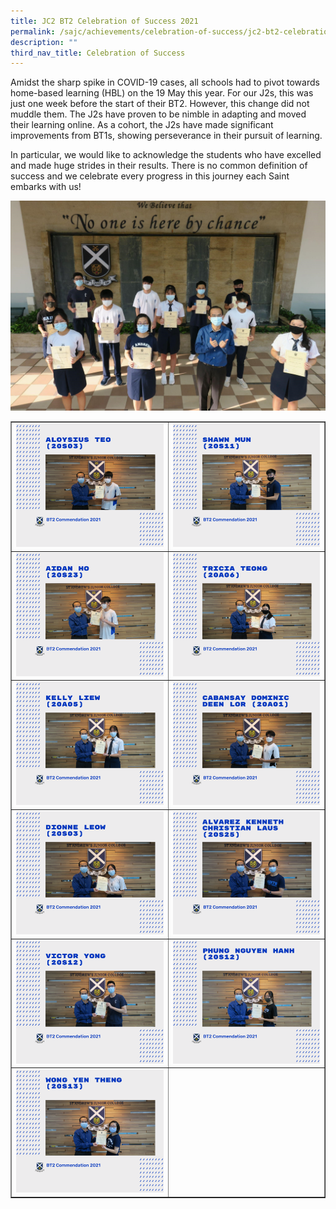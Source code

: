 ```yaml
---
title: JC2 BT2 Celebration of Success 2021
permalink: /sajc/achievements/celebration-of-success/jc2-bt2-celebration-of-success-2021/
description: ""
third_nav_title: Celebration of Success
---
```

<p>Amidst the sharp spike in COVID-19 cases, all schools had to pivot towards home-based learning (HBL) on the 19 May this year. For our J2s, this was just one week before the start of their BT2. However, this change did not muddle them. The J2s have proven to be nimble in adapting and moved their learning online. As a cohort, the J2s have made significant improvements from BT1s, showing perseverance in their pursuit of learning.</p>
<p>In particular, we would like to acknowledge the students who have excelled and made huge strides in their results. There is no common definition of success and we celebrate every progress in this journey each Saint embarks with us!</p>
<img src="/images/bt21.jpg">
<table style="border-collapse: collapse; width: 100%;" border="1">
<tbody>
<tr>
<td style="width: 50%;"><img src="/images/bt22.png"></td>
<td style="width: 50%;"><img src="/images/bt23.png"></td>
</tr>
<tr>
<td style="width: 50%;"><img src="/images/bt24.png"></td>
<td style="width: 50%;"><img src="/images/bt25.png"></td>
</tr>
<tr>
<td style="width: 50%;"><img src="/images/bt26.png"></td>
<td style="width: 50%;"><img src="/images/bt27.png"></td>
</tr>
<tr>
<td style="width: 50%;"><img src="/images/bt28.png"></td>
<td style="width: 50%;"><img src="/images/bt29.png"></td>
</tr>
<tr>
<td style="width: 50%;"><img src="/images/bt210.png"></td>
<td style="width: 50%;"><img src="/images/bt211.png"></td>
</tr>
<tr>
<td style="width: 50%;"><img src="/images/bt212.png"></td>
<td style="width: 50%;">&nbsp;</td>
</tr>
<tr>
</tr>
</tbody>
</table>